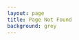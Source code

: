 ```yaml
---
layout: page
title: Page Not Found
background: grey
---
```


<section class="page-section">
  <div class="container">
    <div class="row">
      <div class="col-lg-12 text-center">
        <p></p>
      </div>
    </div>
  </div>
</section>
